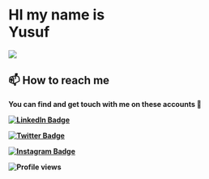 <!-- Hi -->
<!-- ![](https://github-readme-stats.vercel.app/api?username=akroms&show_icons=true&count_private=true) -->
# HI my name is <br> <b>Yusuf<b>

![](https://readme-typing-svg.herokuapp.com?font=Montserrat&color=coral&lines=I'm+a+Fullstack+Developer;Creative+IT+Specialist;)

## 📫 How to reach me

You can find and get touch with me on these accounts 👀

[![LinkedIn Badge](https://img.shields.io/badge/LinkedIn-0077B5?style=for-the-badge&logo=linkedin&logoColor=white)](https://www.linkedin.com/in/yusufbek-orzibekov-aba5021a7/)

[![Twitter Badge](https://img.shields.io/badge/Twitter-1DA1F2?style=for-the-badge&logo=twitter&logoColor=white)](https://twitter.com/yusuf_orzibekov)
  
[![Instagram Badge](https://img.shields.io/badge/Instagram-E4405F?style=for-the-badge&logo=instagram&logoColor=white)](https://www.instagram.com/yusuf_orzibekov/)

![Profile views](https://gpvc.arturio.dev/yusuforzibekov)
